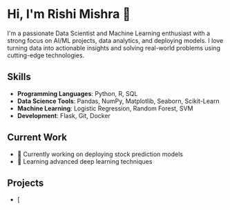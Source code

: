 # Hi, I'm Rishi Mishra 👋

I'm a passionate Data Scientist and Machine Learning enthusiast with a strong focus on AI/ML projects, data analytics, and deploying models. I love turning data into actionable insights and solving real-world problems using cutting-edge technologies.

## Skills
- **Programming Languages**: Python, R, SQL
- **Data Science Tools**: Pandas, NumPy, Matplotlib, Seaborn, Scikit-Learn
- **Machine Learning**: Logistic Regression, Random Forest, SVM
- **Development**: Flask, Git, Docker

## Current Work
- 🔭 Currently working on deploying stock prediction models
- 🌱 Learning advanced deep learning techniques

## Projects
- [
